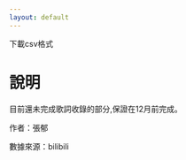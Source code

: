 ```yaml
---
layout: default
---
```

下載csv格式

# [](#header-1)說明

目前還未完成歌詞收錄的部分,保證在12月前完成。

作者：張郁

數據來源：bilibili

## [](#header-2)

